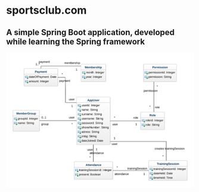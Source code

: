 # sportsclub.com
## A simple Spring Boot application, developed while learning the Spring framework

![Class diagram](https://github.com/davidsalatic/sportsclub.com/blob/master/class-diagram.svg)
